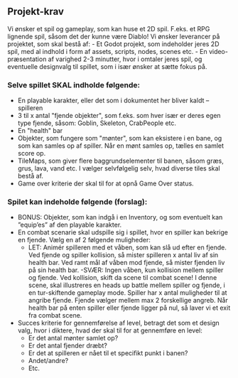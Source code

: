 <h2>Projekt-krav</h2>
Vi ønsker et spil og gameplay, som kan huse et 2D spil. F.eks. et RPG lignende spil, såsom det der kunne være Diablo!
Vi ønsker leverancer på projektet, som skal bestå af:
- Et Godot projekt, som indeholder jeres 2D spil, med al indhold i form af assets, scripts, nodes, scenes etc.
- En video-præsentation af varighed 2-3 minutter, hvor i omtaler jeres spil, og eventuelle designvalg til spillet, som i især ønsker at sætte fokus på.

### Selve spillet SKAL indholde følgende:
- En playable karakter, eller det som i dokumentet her bliver kaldt – spilleren
- 3 til x antal "fjende objekter", som f.eks. som hver især er deres egen type fjende, såsom: Goblin, Skeleton, CrabPeople etc.
- En "health" bar
- Objekter, som fungere som "mønter", som kan eksistere i en bane, og som kan samles op af spiller. Når en mønt samles op, tælles en samlet score op.
- TileMaps, som giver flere baggrundselementer til banen, såsom græs, grus, lava, vand etc. I vælger selvfølgelig selv, hvad diverse tiles skal bestå af.
- Game over kriterie der skal til for at opnå Game Over status.

### Spilet kan indeholde følgende (forslag):
- BONUS: Objekter, som kan indgå i en Inventory, og som eventuelt kan ”equip’es” af den playable karakter.
- En combat scenarie skal udspille sig i spillet, hvor en spiller kan bekrige en fjende. Vælg en af 2 følgende muligheder:
    - LET: Animér spilleren med et våben, som kan slå ud efter en fjende. Ved fjende og spiller kollision, så mister spilleren x antal liv af sin health bar. Ved ramt mål af våben mod fjende, så mister fjenden liv på sin health bar.
    -SVÆR: Ingen våben, kun kollision mellem spiller og fjende. Ved kollision, skift da scene til combat scene! I denne scene, skal illustreres en heads up battle mellem spiller og fjende, i en tur-skiftende gameplay mode. Spiller har x antal muligheder til at angribe fjende. Fjende vælger mellem max 2 forskellige angreb. Når health bar på enten spiller eller fjende ligger på nul, så laver vi et exit fra combat scene.
- Succes kriterie for gennemførelse af level, betragt det som et design valg, hvor i diktere, hvad der skal til for at gennemføre en level:
    - Er det antal mønter samlet op?
    - Er det antal fjender dræbt?
    - Er det at spilleren er nået til et specifikt punkt i banen?
    - Andet/andre?
    - Etc.
